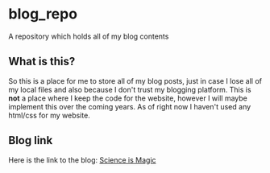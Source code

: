 # blog_repo
A repository which holds all of my blog contents

## What is this?
So this is a place for me to store all of my blog posts, just in case I lose all of my local files and also because I don't trust my blogging platform.
This is **not** a place where I keep the code for the website, however I will maybe implement this over the coming years. As of right now I haven't used any html/css for my website.

## Blog link
Here is the link to the blog:
[Science is Magic](modounreal.wordpress.com)
